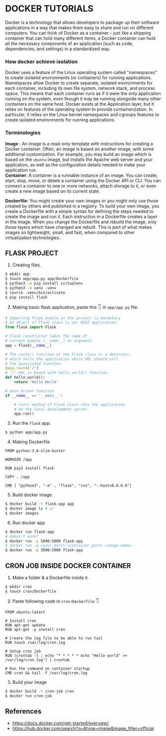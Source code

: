 # DOCKER TUTORIALS
Docker is a technology that allows developers to package up their software applications in a way that makes them easy to share and run on different computers. You can think of Docker as a container - just like a shipping container that can hold many different items, a Docker container can hold all the necessary components of an application (such as code, dependencies, and settings) in a standardized way.

### How docker achieve isolation
Docker uses a feature of the Linux operating system called "namespaces" to create isolated environments (or containers) for running applications.
Namespaces allow Docker to create separate, isolated environments for each container, including its own file system, network stack, and process space. This means that each container runs as if it were the only application running on the system, even though it may be running alongside many other containers on the same host.
Docker exists at the Application layer, but it relies on features of the operating system to provide containerization. In particular, it relies on the Linux kernel namespaces and cgroups features to create isolated environments for running applications.

### Terminologies
<strong>Image</strong> : An image is a read-only template with instructions for creating a Docker container. Often, an image is based on another image, with some additional customization. For example, you may build an image which is based on the ```ubuntu``` image, but installs the Apache web server and your application, as well as the configuration details needed to make your application run.
<br>
<strong>Container</strong>: A container is a runnable instance of an image. You can create, start, stop, move, or delete a container using the Docker API or CLI. You can connect a container to one or more networks, attach storage to it, or even create a new image based on its current state.
<br>

<strong>Dockerfile</strong>: You might create your own images or you might only use those created by others and published in a registry. To build your own image, you create a Dockerfile with a simple syntax for defining the steps needed to create the image and run it. Each instruction in a Dockerfile creates a layer in the image. When you change the Dockerfile and rebuild the image, only those layers which have changed are rebuilt. This is part of what makes images so lightweight, small, and fast, when compared to other virtualization technologies.



## FLASK PROJECT
1. Creating files.
```bash
$ mkdir app
$ touch app/app.py app/Dockerfile
$ python3 -m pip install virtualenv
$ python3 -m venv .venv
$ source .venv/bin/activate
$ pip install flask
```

2. Making basic flask application, paste this 👇 in ```app/app.py``` file.
```python
# Importing flask module in the project is mandatory
# An object of Flask class is our WSGI application.
from flask import Flask

# Flask constructor takes the name of
# current module (__name__) as argument.
app = Flask(__name__)

# The route() function of the Flask class is a decorator,
# which tells the application which URL should call
# the associated function.
@app.route('/')
# ‘/’ URL is bound with hello_world() function.
def hello_world():
	return 'Hello World'

# main driver function
if __name__ == '__main__':

	# run() method of Flask class runs the application
	# on the local development server.
	app.run()

```
3. Run the ```flask``` app.
```bash
$ python app/app.py
```

4. Making Dockerfile
```docker
FROM python:3.8-slim-buster

WORKDIR /app

RUN pip3 install flask

COPY . /app

CMD [ "python3", "-m" , "flask", "run", "--host=0.0.0.0"]
````

5. Build docker image
```bash
$ docker build -t flask-app app
$ docker image ls # or
$ docker images
```

6. Run docker app
```bash
$ docker run flask-app
# doesn't work?
$ docker run -p 5000:5000 flask-app
# docker run -p <your_port>:<container_port> <image-name>
$ docker run -p 3000:5000 flask-app
```

## CRON JOB INSIDE DOCKER CONTAINER
1. Make a folder & a Dockerfile inside it.
```bash
$ mkdir cron
$ touch cron/Dockerfile
```
2. Paste following code in ```cron/Dockerfile``` 👇
```docker
FROM ubuntu:latest

# Install cron
RUN apt-get update
RUN apt-get -y install cron

# Create the log file to be able to run tail
RUN touch /var/log/cron.log

# Setup cron job
RUN (crontab -l ; echo "* * * * * echo "Hello world" >> /var/log/cron.log") | crontab

# Run the command on container startup
CMD cron && tail -f /var/log/cron.log
```

3. Build your image
```bash
$ docker build -t cron-job cron
$ docker run cron-job
```
## References 
- https://docs.docker.com/get-started/overview/
- https://hub.docker.com/search?q=&type=image&image_filter=official